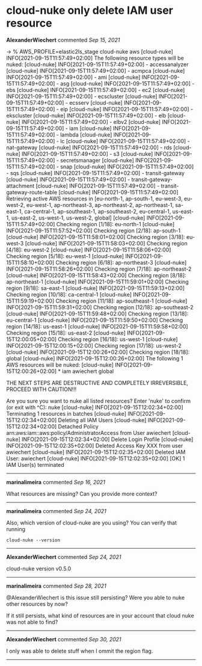 # cloud-nuke only delete IAM user resource

**AlexanderWiechert** commented *Sep 15, 2021*

-> % AWS_PROFILE=elastic2ls_stage cloud-nuke aws
[cloud-nuke] INFO[2021-09-15T11:57:49+02:00] The following resource types will be nuked:
[cloud-nuke] INFO[2021-09-15T11:57:49+02:00] - accessanalyzer
[cloud-nuke] INFO[2021-09-15T11:57:49+02:00] - acmpca
[cloud-nuke] INFO[2021-09-15T11:57:49+02:00] - ami
[cloud-nuke] INFO[2021-09-15T11:57:49+02:00] - asg
[cloud-nuke] INFO[2021-09-15T11:57:49+02:00] - ebs
[cloud-nuke] INFO[2021-09-15T11:57:49+02:00] - ec2
[cloud-nuke] INFO[2021-09-15T11:57:49+02:00] - ecscluster
[cloud-nuke] INFO[2021-09-15T11:57:49+02:00] - ecsserv
[cloud-nuke] INFO[2021-09-15T11:57:49+02:00] - eip
[cloud-nuke] INFO[2021-09-15T11:57:49+02:00] - ekscluster
[cloud-nuke] INFO[2021-09-15T11:57:49+02:00] - elb
[cloud-nuke] INFO[2021-09-15T11:57:49+02:00] - elbv2
[cloud-nuke] INFO[2021-09-15T11:57:49+02:00] - iam
[cloud-nuke] INFO[2021-09-15T11:57:49+02:00] - lambda
[cloud-nuke] INFO[2021-09-15T11:57:49+02:00] - lc
[cloud-nuke] INFO[2021-09-15T11:57:49+02:00] - nat-gateway
[cloud-nuke] INFO[2021-09-15T11:57:49+02:00] - rds
[cloud-nuke] INFO[2021-09-15T11:57:49+02:00] - s3
[cloud-nuke] INFO[2021-09-15T11:57:49+02:00] - secretsmanager
[cloud-nuke] INFO[2021-09-15T11:57:49+02:00] - snap
[cloud-nuke] INFO[2021-09-15T11:57:49+02:00] - sqs
[cloud-nuke] INFO[2021-09-15T11:57:49+02:00] - transit-gateway
[cloud-nuke] INFO[2021-09-15T11:57:49+02:00] - transit-gateway-attachment
[cloud-nuke] INFO[2021-09-15T11:57:49+02:00] - transit-gateway-route-table
[cloud-nuke] INFO[2021-09-15T11:57:49+02:00] Retrieving active AWS resources in [eu-north-1, ap-south-1, eu-west-3, eu-west-2, eu-west-1, ap-northeast-3, ap-northeast-2, ap-northeast-1, sa-east-1, ca-central-1, ap-southeast-1, ap-southeast-2, eu-central-1, us-east-1, us-east-2, us-west-1, us-west-2, global]
[cloud-nuke] INFO[2021-09-15T11:57:49+02:00] Checking region [1/18]: eu-north-1
[cloud-nuke] INFO[2021-09-15T11:57:52+02:00] Checking region [2/18]: ap-south-1
[cloud-nuke] INFO[2021-09-15T11:58:01+02:00] Checking region [3/18]: eu-west-3
[cloud-nuke] INFO[2021-09-15T11:58:03+02:00] Checking region [4/18]: eu-west-2
[cloud-nuke] INFO[2021-09-15T11:58:06+02:00] Checking region [5/18]: eu-west-1
[cloud-nuke] INFO[2021-09-15T11:58:10+02:00] Checking region [6/18]: ap-northeast-3
[cloud-nuke] INFO[2021-09-15T11:58:26+02:00] Checking region [7/18]: ap-northeast-2
[cloud-nuke] INFO[2021-09-15T11:58:43+02:00] Checking region [8/18]: ap-northeast-1
[cloud-nuke] INFO[2021-09-15T11:59:01+02:00] Checking region [9/18]: sa-east-1
[cloud-nuke] INFO[2021-09-15T11:59:13+02:00] Checking region [10/18]: ca-central-1
[cloud-nuke] INFO[2021-09-15T11:59:19+02:00] Checking region [11/18]: ap-southeast-1
[cloud-nuke] INFO[2021-09-15T11:59:31+02:00] Checking region [12/18]: ap-southeast-2
[cloud-nuke] INFO[2021-09-15T11:59:48+02:00] Checking region [13/18]: eu-central-1
[cloud-nuke] INFO[2021-09-15T11:59:50+02:00] Checking region [14/18]: us-east-1
[cloud-nuke] INFO[2021-09-15T11:59:58+02:00] Checking region [15/18]: us-east-2
[cloud-nuke] INFO[2021-09-15T12:00:05+02:00] Checking region [16/18]: us-west-1
[cloud-nuke] INFO[2021-09-15T12:00:15+02:00] Checking region [17/18]: us-west-2
[cloud-nuke] INFO[2021-09-15T12:00:26+02:00] Checking region [18/18]: global
[cloud-nuke] INFO[2021-09-15T12:00:26+02:00] The following 1 AWS resources will be nuked:
[cloud-nuke] INFO[2021-09-15T12:00:26+02:00] * iam awiechert global

THE NEXT STEPS ARE DESTRUCTIVE AND COMPLETELY IRREVERSIBLE, PROCEED WITH CAUTION!!!

Are you sure you want to nuke all listed resources? Enter 'nuke' to confirm (or exit with ^C): nuke
[cloud-nuke] INFO[2021-09-15T12:02:34+02:00] Terminating 1 resources in batches
[cloud-nuke] INFO[2021-09-15T12:02:34+02:00] Deleting all IAM Users
[cloud-nuke] INFO[2021-09-15T12:02:34+02:00] Detached Policy arn:aws:iam::aws:policy/AdministratorAccess from User awiechert
[cloud-nuke] INFO[2021-09-15T12:02:34+02:00] Delete Login Profile
[cloud-nuke] INFO[2021-09-15T12:02:35+02:00] Deleted Access Key XXX from user awiechert
[cloud-nuke] INFO[2021-09-15T12:02:35+02:00] Deleted IAM User: awiechert
[cloud-nuke] INFO[2021-09-15T12:02:35+02:00] [OK] 1 IAM User(s) terminated
<br />
***


**marinalimeira** commented *Sep 16, 2021*

What resources are missing? Can you provide more context?
***

**marinalimeira** commented *Sep 24, 2021*

Also, which version of cloud-nuke are you using? You can verify that running

```
cloud-nuke --version
```
***

**AlexanderWiechert** commented *Sep 24, 2021*

cloud-nuke version v0.5.0
***

**marinalimeira** commented *Sep 28, 2021*

@AlexanderWiechert is this issue still persisting? Were you able to nuke other resources by now?

If it still persists, what kind of resources are in your account that cloud nuke was not able to find?
***

**AlexanderWiechert** commented *Sep 30, 2021*

I only was able to delete stuff when I ommit the region flag. 
***

